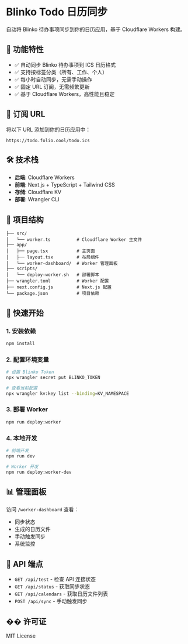 # Blinko Todo 日历同步

自动将 Blinko 待办事项同步到你的日历应用，基于 Cloudflare Workers 构建。

## 🚀 功能特性

- ✅ 自动同步 Blinko 待办事项到 ICS 日历格式
- ✅ 支持按标签分类（所有、工作、个人）
- ✅ 每小时自动同步，无需手动操作
- ✅ 固定 URL 订阅，无需频繁更新
- ✅ 基于 Cloudflare Workers，高性能且稳定

## 📅 订阅 URL

将以下 URL 添加到你的日历应用中：

```
https://todo.folio.cool/todo.ics
```

## 🛠️ 技术栈

- **后端**: Cloudflare Workers
- **前端**: Next.js + TypeScript + Tailwind CSS
- **存储**: Cloudflare KV
- **部署**: Wrangler CLI

## 📁 项目结构

```
├── src/
│   └── worker.ts          # Cloudflare Worker 主文件
├── app/
│   ├── page.tsx           # 主页面
│   ├── layout.tsx         # 布局组件
│   └── worker-dashboard/  # Worker 管理面板
├── scripts/
│   └── deploy-worker.sh   # 部署脚本
├── wrangler.toml          # Worker 配置
├── next.config.js         # Next.js 配置
└── package.json           # 项目依赖
```

## 🚀 快速开始

### 1. 安装依赖
```bash
npm install
```

### 2. 配置环境变量
```bash
# 设置 Blinko Token
npx wrangler secret put BLINKO_TOKEN

# 查看当前配置
npx wrangler kv:key list --binding=KV_NAMESPACE
```

### 3. 部署 Worker
```bash
npm run deploy:worker
```

### 4. 本地开发
```bash
# 前端开发
npm run dev

# Worker 开发
npm run deploy:worker-dev
```

## 📊 管理面板

访问 `/worker-dashboard` 查看：
- 同步状态
- 生成的日历文件
- 手动触发同步
- 系统监控

## 🔧 API 端点

- `GET /api/test` - 检查 API 连接状态
- `GET /api/status` - 获取同步状态
- `GET /api/calendars` - 获取日历文件列表
- `POST /api/sync` - 手动触发同步

## �� 许可证

MIT License 